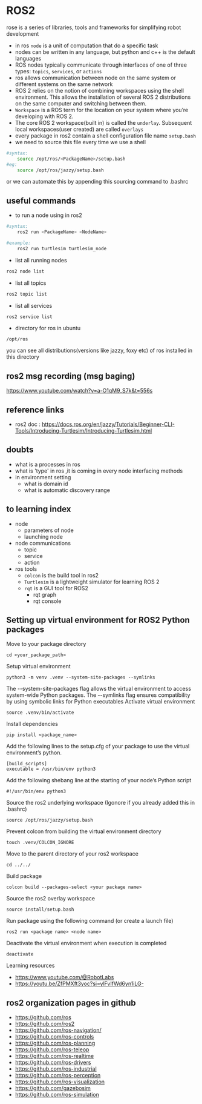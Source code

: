 # ROS2
rose is a series of libraries, tools and frameworks for simplifying robot development
* in ros `node` is a unit of computation that do a specific task 
* nodes can be written in any language, but python and c++ is the default languages
* ROS nodes typically communicate through interfaces of one of three types: `topics`, `services`, or `actions`
* ros allows communication between node on the same system or different systems on the same network
* ROS 2 relies on the notion of combining workspaces using the shell environment. This allows the installation of several ROS 2 distributions on the same computer and switching between them.
* `Workspace` is a ROS term for the location on your system where you’re developing with ROS 2.
* The core ROS 2 workspace(built in) is called the `underlay`. Subsequent local workspaces(user created) are called `overlays`
* every package in ros2 contain a shell configuration file name `setup.bash`
* we need to source this file every time we use a shell
```bash
#syntax:
    source /opt/ros/<PackageName>/setup.bash
#eg:
    source /opt/ros/jazzy/setup.bash
```
or we can automate this by appending this sourcing command to .bashrc


## useful commands
* to run a node using in ros2
```bash
#syntax:
    ros2 run <PackageName> <NodeName>

#example: 
    ros2 run turtlesim turtlesim_node
```
* list all running nodes
```bash
ros2 node list
```
* list all topics
```bash
ros2 topic list
```
* list all services
```bash
ros2 service list
```
* directory for ros in ubuntu
```
/opt/ros
```
you can see all distributions(versions like jazzy, foxy etc) of ros installed in this directory

## ros2 msg recording (msg baging)
https://www.youtube.com/watch?v=a-O1qM9_S7k&t=556s

## reference links
* ros2 doc : https://docs.ros.org/en/jazzy/Tutorials/Beginner-CLI-Tools/Introducing-Turtlesim/Introducing-Turtlesim.html

## doubts 
- what is a processes in ros
- what is 'type' in ros ,it is coming in every node interfacing methods
- in environment setting
    - what is domain id 
    - what is automatic discovery range

## to learning index
- node
    - parameters of node
    - launching node
- node communications
    - topic    
    - service
    - action
- ros tools
    - `colcon` is the build tool in ros2
    - `Turtlesim` is a lightweight simulator for learning ROS 2
    - `rqt` is a GUI tool for ROS2
        - rqt graph
        - rqt console
## Setting up virtual environment for ROS2 Python packages
Move to your package directory
```
cd <your_package_path>
```
Setup virtual environment
```
python3 -m venv .venv --system-site-packages --symlinks
```
The --system-site-packages flag allows the virtual environment to access system-wide Python packages.
The --symlinks flag ensures compatibility by using symbolic links for Python executables
Activate virtual environment
```
source .venv/bin/activate
```
Install dependencies
```
pip install <package_name>
```
Add the following lines to the setup.cfg of your package to use the virtual environment’s python.
```
[build_scripts]
executable = /usr/bin/env python3
```
Add the following shebang line at the starting of your node’s Python script
```
#!/usr/bin/env python3
```
Source the ros2 underlying workspace (Igonore if you already added this in .bashrc)
```
source /opt/ros/jazzy/setup.bash
```
Prevent colcon from building the virtual environment directory
```
touch .venv/COLCON_IGNORE
```
Move to the parent directory of your ros2 workspace 
```
cd ../../
```
Build package
```
colcon build --packages-select <your package name>
```
Source the ros2 overlay workspace
```
source install/setup.bash
```
Run package using the following command (or create a launch file)
```
ros2 run <package name> <node name>
```
Deactivate the virtual environment when execution is completed
```
deactivate
```

Learning resources 
- https://www.youtube.com/@RobotLabs
- https://youtu.be/ZfPMXft3yoc?si=ylFvIfWd6yn1iLG-

## ros2 organization pages in github
- https://github.com/ros
- https://github.com/ros2
- https://github.com/ros-navigation/
- https://github.com/ros-controls
- https://github.com/ros-planning
- https://github.com/ros-teleop
- https://github.com/ros-realtime
- https://github.com/ros-drivers
- https://github.com/ros-industrial
- https://github.com/ros-perception
- https://github.com/ros-visualization
- https://github.com/gazebosim
- https://github.com/ros-simulation
  



